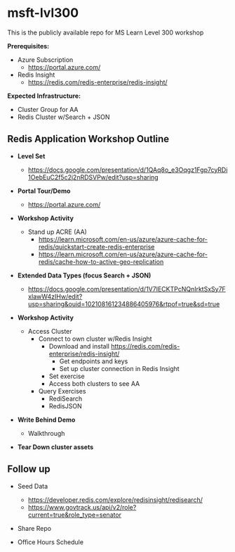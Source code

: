 # msft-lvl300
This is the publicly available repo for MS Learn Level 300 workshop

**Prerequisites:**
- Azure Subscription
  - https://portal.azure.com/
- Redis Insight
  - https://redis.com/redis-enterprise/redis-insight/

**Expected Infrastructure:**
- Cluster Group for AA
- Redis Cluster w/Search + JSON
  
Redis Application Workshop Outline
------------------------------------------

- **Level Set**
  - https://docs.google.com/presentation/d/1QAq8o_e3Oqgz1Fgp7cyRDi1OebEuC2f5c2j2nRDSVPw/edit?usp=sharing
- **Portal Tour/Demo**
  - https://portal.azure.com/
- **Workshop Activity**
	- Stand up ACRE (AA)
    	- https://learn.microsoft.com/en-us/azure/azure-cache-for-redis/quickstart-create-redis-enterprise
    	- https://learn.microsoft.com/en-us/azure/azure-cache-for-redis/cache-how-to-active-geo-replication
- **Extended Data Types (focus Search + JSON)**
  - https://docs.google.com/presentation/d/1V7IECKTPcNQnIrktSxSy7FxlawW4zIHw/edit?usp=sharing&ouid=102108161234886405976&rtpof=true&sd=true
- **Workshop Activity**
	- Access Cluster
		- Connect to own cluster w/Redis Insight 
    		- Download and install https://redis.com/redis-enterprise/redis-insight/
        		- Get endpoints and keys
        		- Set up cluster connection in Redis Insight
			- Set exercise
			- Access both clusters to see AA
		- Query Exercises
			- RediSearch
			- RedisJSON
- **Write Behind Demo**
	- Walkthrough
  
- **Tear Down cluster assets**

Follow up
--------------------------------------------------

- Seed Data
  - https://developer.redis.com/explore/redisinsight/redisearch/
  - https://www.govtrack.us/api/v2/role?current=true&role_type=senator

- Share Repo
- Office Hours Schedule
